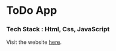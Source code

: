 # ToDo App 
### Tech Stack : Html, Css, JavaScript 

Visit the website [here](https://todo-appnew.netlify.app/).
